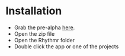 Installation
======

* Grab the pre-alpha [here](https://drive.google.com/drive/folders/1W6Vl_5WIIZrt0X9-fma3C0XrTg8mViJ3?usp=sharing).
* Open the zip file
* Open the Rhythmr folder
* Double click the app or one of the projects
